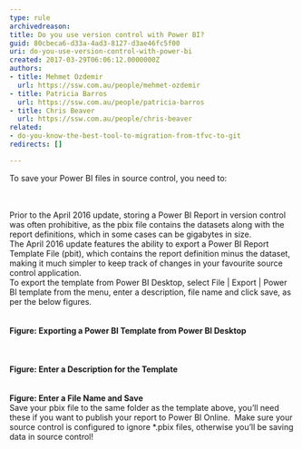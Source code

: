 ```yaml
---
type: rule
archivedreason: 
title: Do you use version control with Power BI?
guid: 80cbeca6-d33a-4ad3-8127-d3ae46fc5f00
uri: do-you-use-version-control-with-power-bi
created: 2017-03-29T06:06:12.0000000Z
authors:
- title: Mehmet Ozdemir
  url: https://ssw.com.au/people/mehmet-ozdemir
- title: Patricia Barros
  url: https://ssw.com.au/people/patricia-barros
- title: Chris Beaver
  url: https://ssw.com.au/people/chris-beaver
related:
- do-you-know-the-best-tool-to-migration-from-tfvc-to-git
redirects: []

---
```



​To save your Power BI files in source control, you need to&#58;<br>
<br><excerpt class='endintro'></excerpt><br>
<p></p>​​Prior to the April 2016 update, storing a Power BI Report in version control was often prohibitive, as the pbix file contains the datasets along with the report definitions, which in some cases can be gigabytes in size.<br>The April 2016 update features the ability to export a Power BI Report Template File (pbit), which contains the report definition minus the dataset, making it much simpler to keep track of changes in your favourite source control application.<br>To export the template from Power BI Desktop, select File | Export | Power BI template from the menu, enter a description, file name and click save, as per the below figures.<br><div class="ms-rtestate-read ms-rte-embedcode ms-rte-embedil ms-rtestate-notify"><img src="/PublishingImages/PowerBI-SourceControl-1-3.jpg" alt="" />&#160;</div><br><strong>Figure&#58; Exporting a Power BI Template from Power BI Desktop</strong><br>​<div class="ms-rtestate-read ms-rte-embedcode ms-rte-embedil ms-rtestate-notify"><img src="/PublishingImages/PowerBI-SourceControl-2-3.jpg" unselectable="on" alt="" />&#160;</div>​<br><strong>Figure&#58; Enter a Description for the Template</strong><br><div class="ms-rtestate-read ms-rte-embedcode ms-rte-embedil ms-rtestate-notify s4-wpActive"><img src="/PublishingImages/PowerBI-SourceControl-3-3.jpg" alt="" />&#160;</div><br><strong>Figure&#58; Enter a File Name and Save</strong><br>Save your pbix file to the same folder as the template above, you’ll need these if you want to publish your report to Power BI Online. &#160;Make sure your source control is configured to ignore *.pbix files, otherwise you’ll be saving data in source control!<br>


